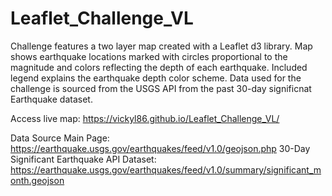 # Leaflet_Challenge_VL

Challenge features a two layer map created with a Leaflet d3 library. 
Map shows earthquake locations marked with circles proportional to the magnitude and colors reflecting the depth of each earthquake. 
Included legend explains the earthquake depth color scheme.
Data used for the challenge is sourced from the USGS API from the past 30-day significnat Earthquake dataset.  

Access live map: https://vickyl86.github.io/Leaflet_Challenge_VL/

Data Source Main Page:
https://earthquake.usgs.gov/earthquakes/feed/v1.0/geojson.php
30-Day Significant Earthquake API Dataset: 
https://earthquake.usgs.gov/earthquakes/feed/v1.0/summary/significant_month.geojson
